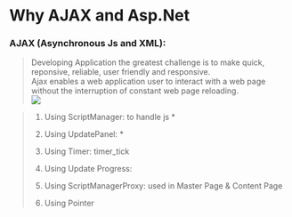 # Why AJAX and Asp.Net

### AJAX (Asynchronous Js and XML): <br/>
> Developing Application the greatest challenge is to make quick, reponsive, reliable, user friendly and responsive. <br/>
> Ajax enables a web application user to interact with a web page without the interruption of constant web page reloading. <br/>
> <img src = "https://miro.medium.com/v2/format:webp/1*V5syja2casc0gCuu9zKV5g.png">

> 1. Using ScriptManager: to handle js *
>
> 2. Using UpdatePanel: *
>
> 3. Using Timer: timer_tick
>
> 4. Using Update Progress:
>
> 5. Using ScriptManagerProxy: used in Master Page & Content Page
>
> 6. Using Pointer
